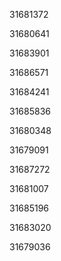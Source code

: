 31681372

31680641

31683901

31686571

31684241

31685836

31680348

31679091

31687272

31681007

31685196

31683020

31679036

